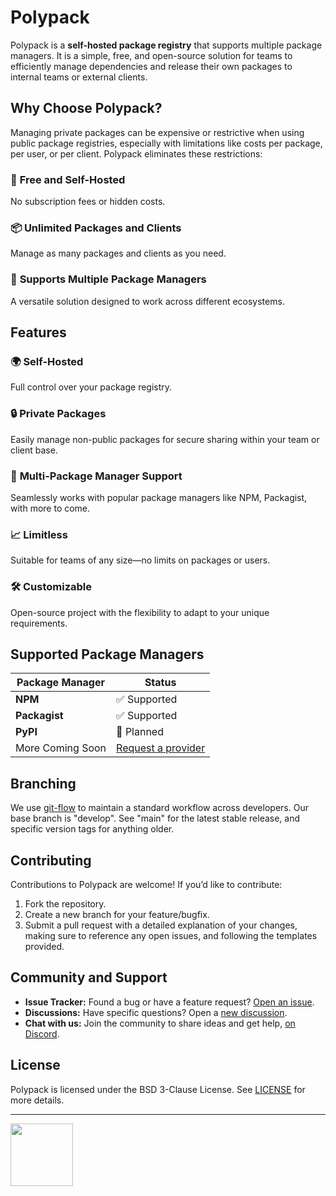 # Polypack

Polypack is a **self-hosted package registry** that supports multiple package managers. It is a simple, free, and open-source solution for teams to efficiently manage dependencies and release their own packages to internal teams or external clients.

## Why Choose Polypack?

Managing private packages can be expensive or restrictive when using public package registries, especially with limitations like costs per package, per user, or per client. Polypack eliminates these restrictions:

### 🚀 **Free and Self-Hosted**
No subscription fees or hidden costs.

### 📦 **Unlimited Packages and Clients**
Manage as many packages and clients as you need.

### 🔄 **Supports Multiple Package Managers**
A versatile solution designed to work across different ecosystems.

## Features

### 🌍 **Self-Hosted**
Full control over your package registry.

### 🔒 **Private Packages**
Easily manage non-public packages for secure sharing within your team or client base.

### 🤝 **Multi-Package Manager Support**
Seamlessly works with popular package managers like NPM, Packagist, with more to come.

### 📈 **Limitless**
Suitable for teams of any size—no limits on packages or users.

### 🛠️ **Customizable**
Open-source project with the flexibility to adapt to your unique requirements.

## Supported Package Managers

| Package Manager   | Status       |
|-------------------|--------------|
| **NPM**           | ✅ Supported |
| **Packagist**     | ✅ Supported |
| **PyPI**          | 🚧 Planned |
| More Coming Soon  | [Request a provider](https://github.com/polypack-io/polypack/issues)  |

## Branching

We use [git-flow](https://nvie.com/posts/a-successful-git-branching-model/) to maintain a standard workflow across developers. Our base branch is "develop". See "main" for the latest stable release, and specific version tags for anything older.

## Contributing

Contributions to Polypack are welcome! If you’d like to contribute:

1. Fork the repository.
2. Create a new branch for your feature/bugfix.
3. Submit a pull request with a detailed explanation of your changes, making sure to reference any open issues, and following the templates provided.

## Community and Support

- **Issue Tracker:** Found a bug or have a feature request? [Open an issue](https://github.com/polypack-io/polypack/issues).
- **Discussions:** Have specific questions? Open a [new discussion](https://github.com/polypack-io/polypack/discussions).
- **Chat with us:** Join the community to share ideas and get help, [on Discord](https://discord.gg/fweC3GnYVQ).

## License

Polypack is licensed under the BSD 3-Clause License. See [LICENSE](https://github.com/polypack-io/polypack/blob/main/LICENSE) for more details.

---

[<img src="https://cool.ams3.cdn.digitaloceanspaces.com/Branding/Monogram/_Squares/squares-03.png" width="100">](https://cool.studio)

